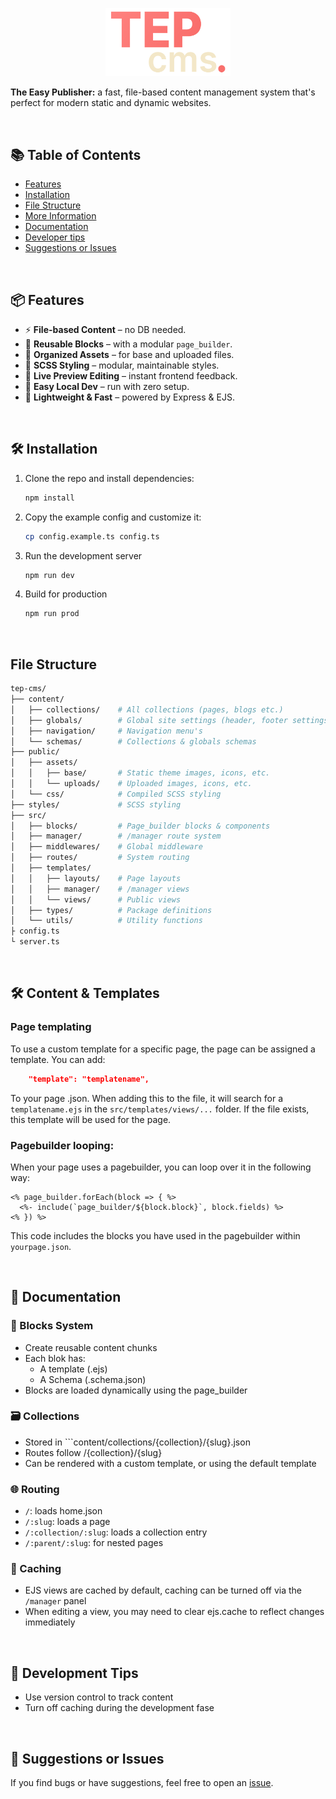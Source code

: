 <p align="center">
  <img width="200" draggable="false" src="./.github/docs/tep-cms.png" alt="TEP CMS Logo"/>
</p>

**The Easy Publisher:** a fast, file-based content management system that's perfect for modern static and dynamic websites.

<br>

## 📚 Table of Contents

- [Features](#features)
- [Installation](#installation)
- [File Structure](#file-structure)
- [More Information](#content-templates)
- [Documentation](#docs)
- [Developer tips](#tips)
- [Suggestions or Issues](#contribute)

<br>

<h2 id="features">📦 Features</h2>

- ⚡ **File-based Content** – no DB needed.
- 🧱 **Reusable Blocks** – with a modular `page_builder`.
- 📁 **Organized Assets** – for base and uploaded files.
- 🎨 **SCSS Styling** – modular, maintainable styles.
- 👀 **Live Preview Editing** – instant frontend feedback.
- 🧪 **Easy Local Dev** – run with zero setup.
- 🚀 **Lightweight & Fast** – powered by Express & EJS.

<br>

<h2 id="installation">🛠 Installation</h2>

1. Clone the repo and install dependencies:
   ```bash
   npm install
    ```
2. Copy the example config and customize it:
    ```bash
    cp config.example.ts config.ts
    ```
3. Run the development server
    ```bash
    npm run dev
    ```
4. Build for production
    ```bash
    npm run prod
    ```

<br>

<h2 id="file-structure">File Structure</h2>

```bash
tep-cms/
├── content/
│   ├── collections/    # All collections (pages, blogs etc.)
│   ├── globals/        # Global site settings (header, footer settings etc.)
│   ├── navigation/     # Navigation menu's
│   └── schemas/        # Collections & globals schemas
├── public/
│   ├── assets/
│   │   ├── base/       # Static theme images, icons, etc.
│   │   └── uploads/    # Uploaded images, icons, etc.
│   └── css/            # Compiled SCSS styling
├── styles/             # SCSS styling
├── src/
│   ├── blocks/         # Page_builder blocks & components
│   ├── manager/        # /manager route system
│   ├── middlewares/    # Global middleware
│   ├── routes/         # System routing
│   ├── templates/
│   │   ├── layouts/    # Page layouts
│   │   ├── manager/    # /manager views
│   │   └── views/      # Public views
│   ├── types/          # Package definitions
│   └── utils/          # Utility functions
├ config.ts
└ server.ts
```

<br>

<h2 id="content-templates">🛠 Content & Templates</h2>

### Page templating
To use a custom template for a specific page, the page can be assigned a template. You can add:

```json
    "template": "templatename",
```

To your page .json. When adding this to the file, it will search for a ```templatename.ejs``` in the ```src/templates/views/...``` folder. If the file exists, this template will be used for the page.

### Pagebuilder looping:
When your page uses a pagebuilder, you can loop over it in the following way:

```ejs
<% page_builder.forEach(block => { %>
  <%- include(`page_builder/${block.block}`, block.fields) %>
<% }) %>
```

This code includes the blocks you have used in the pagebuilder within ```yourpage.json```.

<br>

<h2 id="docs">📘 Documentation</h2>

### 🧱 Blocks System
- Create reusable content chunks
- Each blok has:
  - A template (.ejs)
  - A Schema (.schema.json)
- Blocks are loaded dynamically using the page_builder

### 🗃 Collections
- Stored in ```content/collections/{collection}/{slug}.json
- Routes follow /{collection}/{slug}
- Can be rendered with a custom template, or using the default template

### 🌐 Routing
- ```/```: loads home.json
- ```/:slug```: loads a page
- ```/:collection/:slug```: loads a collection entry
- ```/:parent/:slug```: for nested pages

### 🧠 Caching
- EJS views are cached by default, caching can be turned off via the ```/manager``` panel
- When editing a view, you may need to clear ejs.cache to reflect changes immediately

<br>

<h2 id="tips">🧪 Development Tips</h2>

- Use version control to track content
- Turn off caching during the development fase

<br>

<h2 id="contribute">🙋 Suggestions or Issues</h2>

If you find bugs or have suggestions, feel free to open an [issue](https://github.com/JirzyKerklaan/tep-cms/issues/new).

